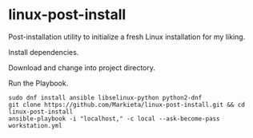 # linux-post-install
Post-installation utility to initialize a fresh Linux installation for my liking.

Install dependencies.

Download and change into project directory.

Run the Playbook.

```
sudo dnf install ansible libselinux-python python2-dnf
git clone https://github.com/Markieta/linux-post-install.git && cd linux-post-install
ansible-playbook -i "localhost," -c local --ask-become-pass workstation.yml
```
